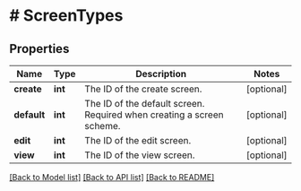 # # ScreenTypes

## Properties

Name | Type | Description | Notes
------------ | ------------- | ------------- | -------------
**create** | **int** | The ID of the create screen. | [optional]
**default** | **int** | The ID of the default screen. Required when creating a screen scheme. | [optional]
**edit** | **int** | The ID of the edit screen. | [optional]
**view** | **int** | The ID of the view screen. | [optional]

[[Back to Model list]](../../README.md#models) [[Back to API list]](../../README.md#endpoints) [[Back to README]](../../README.md)
